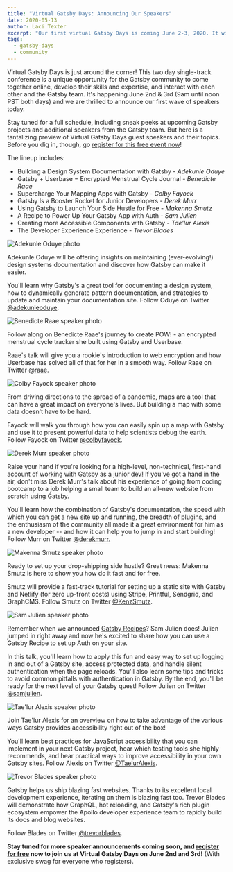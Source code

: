 ```yaml
---
title: "Virtual Gatsby Days: Announcing Our Speakers"
date: 2020-05-13
author: Laci Texter
excerpt: "Our first virtual Gatsby Days is coming June 2-3, 2020. It will be live-streamed on YouTube from 9:00am to noon PST both days, and here are some of the awesome speakers you'll be hearing from!"
tags:
  - gatsby-days
  - community
---
```

Virtual Gatsby Days is just around the corner! This two day single-track conference is a unique opportunity for the Gatsby community to come together online, develop their skills and expertise, and interact with each other and the Gatsby team. It's happening June 2nd & 3rd (9am until noon PST both days) and we are thrilled to announce our first wave of speakers today.

Stay tuned for a full schedule, including sneak peeks at upcoming Gatsby projects and additional speakers from the Gatsby team. But here is a tantalizing preview of Virtual Gatsby Days guest speakers and their topics. Before you dig in, though, go [register for this free event now](https://www.gatsbyjs.com/resources/gatsby-days/)!

The lineup includes:

-   Building a Design System Documentation with Gatsby - _Adekunle Oduye_
-   Gatsby + Userbase = Encrypted Menstrual Cycle Journal - _Benedicte Raae_
-   Supercharge Your Mapping Apps with Gatsby - _Colby Fayock_
-   Gatsby Is a Booster Rocket for Junior Developers - _Derek Murr_
-   Using Gatsby to Launch Your Side Hustle for Free - _Makenna Smutz_
-   A Recipe to Power Up Your Gatsby App with Auth - _Sam Julien_
-  Creating more Accessible Components with Gatsby - _Tae'lur Alexis_
-   The Developer Experience Experience - _Trevor Blades_

![Adekunle Oduye photo](./Adekunle_Oduye.jpg)

Adekunle Oduye will be offering insights on maintaining (ever-evolving!) design systems documentation and discover how Gatsby can make it easier.

You'll learn why Gatsby's a great tool for documenting a design system, how to dynamically generate pattern documentation, and strategies to update and maintain your documentation site. Follow Oduye on Twitter [@adekunleoduye](https://twitter.com/adekunleoduye).

![Benedicte Raae speaker photo](./Benedicte_Raae.jpg)

Follow along on Benedicte Raae's journey to create POW! - an encrypted menstrual cycle tracker she built using Gatsby and Userbase.

Raae's talk will give you a rookie's introduction to web encryption and how Userbase has solved all of that for her in a smooth way. Follow Raae on Twitter [@raae](https://twitter.com/raae).

![Colby Fayock speaker photo](./Colby_Fayock.jpg)

From driving directions to the spread of a pandemic, maps are a tool that can have a great impact on everyone's lives. But building a map with some data doesn't have to be hard.

Fayock will walk you through how you can easily spin up a map with Gatsby and use it to present powerful data to help scientists debug the earth. Follow Fayock on Twitter [@colbyfayock](https://twitter.com/colbyfayock).

![Derek Murr speaker photo](./Derek_Murr.jpg)

Raise your hand if you're looking for a high-level, non-technical, first-hand account of working with Gatsby as a junior dev! If you've got a hand in the air, don't miss Derek Murr's talk about his experience of going from coding bootcamp to a job helping a small team to build an all-new website from scratch using Gatsby.

You'll learn how the combination of Gatsby's documentation, the speed with which you can get a new site up and running, the breadth of plugins, and the enthusiasm of the community all made it a great environment for him as a new developer -- and how it can help you to jump in and start building! Follow Murr on Twitter [@derekmurr.](https://twitter.com/derekmurr)

![Makenna Smutz speaker photo](./Makenna_Smutz.jpg)

Ready to set up your drop-shipping side hustle? Great news: Makenna Smutz is here to show you how do it fast and for free.

Smutz will provide a fast-track tutorial for setting up a static site with Gatsby and Netlify (for zero up-front costs) using Stripe, Printful, Sendgrid, and GraphCMS. Follow Smutz on Twitter [@KenzSmutz](https://twitter.com/KenzSmutz).

![Sam Julien speaker photo](./Sam_Julien.jpg)

Remember when we announced [Gatsby Recipes](https://www.gatsbyjs.org/blog/2020-04-15-announcing-gatsby-recipes/)? Sam Julien does! Julien jumped in right away and now he's excited to share how you can use a Gatsby Recipe to set up Auth on your site.

In this talk, you'll learn how to apply this fun and easy way to set up logging in and out of a Gatsby site, access protected data, and handle silent authentication when the page reloads. You'll also learn some tips and tricks to avoid common pitfalls with authentication in Gatsby. By the end, you'll be ready for the next level of your Gatsby quest! Follow Julien on Twitter [@samjulien](https://twitter.com/samjulien).

![Tae'lur Alexis speaker photo](./Taelur_Alexis.jpg)

Join Tae'lur Alexis for an overview on how to take advantage of the various ways Gatsby provides accessibility right out of the box!

You'll learn best practices for JavaScript accessibility that you can implement in your next Gatsby project, hear which testing tools she highly recommends, and hear practical ways to improve accessibility in your own Gatsby sites. Follow Alexis on Twitter [@TaelurAlexis](https://twitter.com/TaelurAlexis).

![Trevor Blades speaker photo](./Trevor_Blades.jpg)

Gatsby helps us ship blazing fast websites. Thanks to its excellent local development experience, iterating on them is blazing fast too. Trevor Blades will demonstrate how GraphQL, hot reloading, and Gatsby's rich plugin ecosystem empower the Apollo developer experience team to rapidly build its docs and blog websites.

Follow Blades on Twitter [@trevorblades](https://twitter.com/trevorblades).

**Stay tuned for more speaker announcements coming soon, and [register for free](https://www.gatsbyjs.com/virtual-gatsby-days-registration/) now to join us at Virtual Gatsby Days on June 2nd and 3rd!** (With exclusive swag for everyone who registers).

